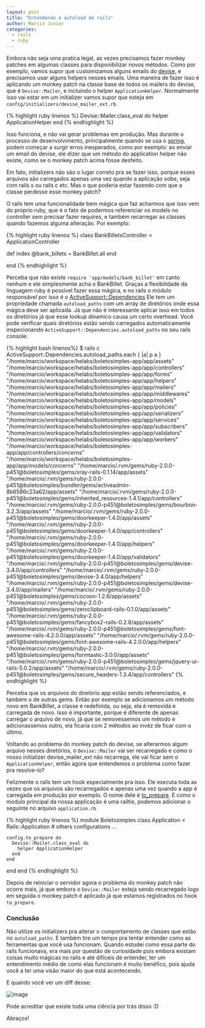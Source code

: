 ```yaml
---
layout: post
title: "Entendendo o autoload do rails"
author: Marcio Junior
categories:
  - rails
  - ruby
---
```


Embora não seja uma pratica legal, as vezes precisamos fazer monkey patches em algumas classes para disponibilizar novos métodos.
Como por exemplo, vamos supor que customizamos alguns emails do [devise](https://github.com/plataformatec/devise), e precisamos usar
alguns helpers nesses emails. Uma maneira de fazer isso é aplicando um monkey patch na classe base de todos os mailers do devise, que é 
`Devise::Mailer`, e incluindo o helper `ApplicationHelper`. Normalmente isso vai estar em um initializer vamos supor que esteja em 
`config/initializers/devise_mailer_ext.rb`.

<!--more-->

{% highlight ruby linenos %}
Devise::Mailer.class_eval do
  helper ApplicationHelper
end
{% endhighlight %}

Isso funciona, e não vai gerar problemas em produção. Mas durante o processo de desenvolvimento, principalmente quando se usa o [spring](https://github.com/rails/spring),
podem começar a surgir erros inesperados, como por exemplo: ao enviar um email do devise, ele dizer que um método do application helper não existe,
como se o monkey patch acima fosse desfeito.

Em fato, initializers não são o lugar correto pra se fazer isso, porque esses arquivos são carregados apenas uma vez quando a aplicação sobe, seja com rails s
ou rails c etc. Mas o que poderia estar fazendo com que a classe perdesse esse monkey patch?

O rails tem uma funcionalidade bem mágica que faz acharmos que isso vem do próprio ruby, que é o fato de podermos referenciar os models no controller sem
precisar fazer requires, e também recarregar as classes quando fazemos alguma alteração. Por exemplo:

{% highlight ruby linenos %}
class BankBilletsController < ApplicationController

  def index
    @bank_billets = BankBillet.all
  end

end
{% endhighlight %}

Perceba que não existe `require 'app/models/bank_billet'` em canto nenhum e ele simplesmente acha o BankBillet.
Graças a flexibilidade da linguagem ruby é possível fazer essa mágica, e no rails o módulo responsável por isso é o [ActiveSupport::Dependencies](https://github.com/rails/rails/blob/master/activesupport/lib/active_support/dependencies.rb)
Ele tem um propriedade chamada `autoload_paths` com um array de diretórios onde essa mágica deve ser aplicada. Já que não é interessante aplicar
isso em todos os diretórios já que esse lookup dinamico causa um certo overhead.
Você pode verificar quais diretórios estão sendo carregados automaticamente inspecionando `ActiveSupport::Dependencies.autoload_paths` no seu rails console:


{% highlight bash linenos%}
$ rails c
ActiveSupport::Dependencies.autoload_paths.each { |a| p a }
"/home/marcio/workspace/helabs/boletosimples-app/app/assets"
"/home/marcio/workspace/helabs/boletosimples-app/app/controllers"
"/home/marcio/workspace/helabs/boletosimples-app/app/forms"
"/home/marcio/workspace/helabs/boletosimples-app/app/helpers"
"/home/marcio/workspace/helabs/boletosimples-app/app/mailers"
"/home/marcio/workspace/helabs/boletosimples-app/app/middlewares"
"/home/marcio/workspace/helabs/boletosimples-app/app/models"
"/home/marcio/workspace/helabs/boletosimples-app/app/policies"
"/home/marcio/workspace/helabs/boletosimples-app/app/serializers"
"/home/marcio/workspace/helabs/boletosimples-app/app/services"
"/home/marcio/workspace/helabs/boletosimples-app/app/subscribers"
"/home/marcio/workspace/helabs/boletosimples-app/app/validators"
"/home/marcio/workspace/helabs/boletosimples-app/app/workers"
"/home/marcio/workspace/helabs/boletosimples-app/app/controllers/concerns"
"/home/marcio/workspace/helabs/boletosimples-app/app/models/concerns"
"/home/marcio/.rvm/gems/ruby-2.0.0-p451@boletosimples/gems/xray-rails-0.1.14/app/assets"
"/home/marcio/.rvm/gems/ruby-2.0.0-p451@boletosimples/bundler/gems/activeadmin-8b6586c23a62/app/assets"
"/home/marcio/.rvm/gems/ruby-2.0.0-p451@boletosimples/gems/inherited_resources-1.4.1/app/controllers"
"/home/marcio/.rvm/gems/ruby-2.0.0-p451@boletosimples/gems/bourbon-3.2.3/app/assets"
"/home/marcio/.rvm/gems/ruby-2.0.0-p451@boletosimples/gems/doorkeeper-1.4.0/app/assets"
"/home/marcio/.rvm/gems/ruby-2.0.0-p451@boletosimples/gems/doorkeeper-1.4.0/app/controllers"
"/home/marcio/.rvm/gems/ruby-2.0.0-p451@boletosimples/gems/doorkeeper-1.4.0/app/helpers"
"/home/marcio/.rvm/gems/ruby-2.0.0-p451@boletosimples/gems/doorkeeper-1.4.0/app/validators"
"/home/marcio/.rvm/gems/ruby-2.0.0-p451@boletosimples/gems/devise-3.4.0/app/controllers"
"/home/marcio/.rvm/gems/ruby-2.0.0-p451@boletosimples/gems/devise-3.4.0/app/helpers"
"/home/marcio/.rvm/gems/ruby-2.0.0-p451@boletosimples/gems/devise-3.4.0/app/mailers"
"/home/marcio/.rvm/gems/ruby-2.0.0-p451@boletosimples/gems/cocoon-1.2.6/app/assets"
"/home/marcio/.rvm/gems/ruby-2.0.0-p451@boletosimples/gems/zeroclipboard-rails-0.1.0/app/assets"
"/home/marcio/.rvm/gems/ruby-2.0.0-p451@boletosimples/gems/fancybox2-rails-0.2.8/app/assets"
"/home/marcio/.rvm/gems/ruby-2.0.0-p451@boletosimples/gems/font-awesome-rails-4.2.0.0/app/assets"
"/home/marcio/.rvm/gems/ruby-2.0.0-p451@boletosimples/gems/font-awesome-rails-4.2.0.0/app/helpers"
"/home/marcio/.rvm/gems/ruby-2.0.0-p451@boletosimples/gems/formtastic-3.0.0/app/assets"
"/home/marcio/.rvm/gems/ruby-2.0.0-p451@boletosimples/gems/jquery-ui-rails-5.0.2/app/assets"
"/home/marcio/.rvm/gems/ruby-2.0.0-p451@boletosimples/gems/secure_headers-1.3.4/app/controllers"
{% endhighlight %}

Perceba que os arquivos do diretório app estão sendo referenciados, e também o de outras gems.
Então por exemplo se adicionamos um método novo em BankBillet, a classe é redefinida, ou seja, ela é removida e carregada de novo.
Isso é importante, porque é diferente de apenas carregar o arquivo de novo, já que se removessemos um método e adicionassemos outro,
ela ficaria com 2 métodos ao invéz de ficar com o último.

Voltando ao problema do monkey patch do devise, se alterarmos algum arquivo nesses diretórios, o `Devise::Mailer` vai ser recarregado
e como o nosso initializer devise_mailer_ext não recarrega, ele vai ficar sem o `ApplicationHelper`, então agora que entendemos o problema
como fazer pra resolve-lo?

Felizmente o rails tem um hook especialmente pra isso. Ele executa toda as vezes que os arquivos são recarregados e apenas uma vez quando a app
é carregada em produção por exemplo. O nome dele é [to_prepare](http://api.rubyonrails.org/classes/Rails/Railtie/Configuration.html#method-i-to_prepare).
E como o modulo principal da nossa applicação é uma railtie, podemos adicionar o seguinte no arquivo `application.rb`

{% highlight ruby linenos %}
module Boletosimples
  class Application < Rails::Application
    # others configurations ...

    config.to_prepare do
      Devise::Mailer.class_eval do
        helper ApplicationHelper
      end
    end

  end
end
{% endhighlight %}

Depois de reiniciar o servidor agora o problema do monkey patch não ocorre mais, já que embora o `Devise::Mailer` esteja sendo recarregado logo em 
seguida o monkey patch é aplicado já que estamos registrados no hook `to_prepare`.

### Conclusão

Não utilize os initializers pra alterar o comportamento de classes que estão no `autoload_paths`. E também tire um tempo pra tentar entender como
as ferramentas que você usa funcionam. Quando estudei como essa parte do rails funcionava, era mais por questão de curiosidade pois embora
existam coisas muito mágicas no rails e até difíceis de entender, ter um entendimento médio de como elas funcionam é muito benéfico, pois ajuda
você a ter uma visão maior do que está acontecendo.

E quando você ver um diff desse:

![image](/blog/images/posts/entendendo-autoload-rails/image.png)

Pode acreditar que existe toda uma ciência por trás disso :D

Abraços!
